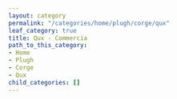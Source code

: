 ```yaml
---
layout: category
permalink: "/categories/home/plugh/corge/qux"
leaf_category: true
title: Qux - Commercia
path_to_this_category:
- Home
- Plugh
- Corge
- Qux
child_categories: []
---
```

